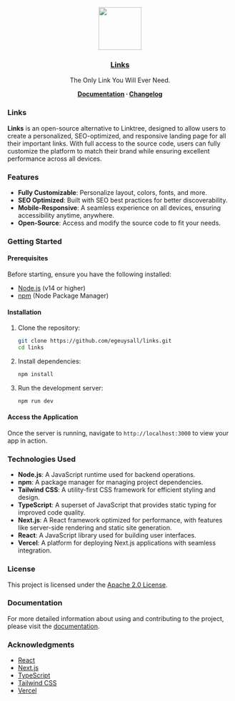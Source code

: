 <p align="center">
  <a href="https://vercel.com">
    <img src="https://res.cloudinary.com/ddjnqljd8/image/upload/v1743177379/links.png" height="96">
    <h3 align="center">Links</h3>
  </a>
</p>

<p align="center">
  The Only Link You Will Ever Need.
</p>

<p align="center">
  <strong>
    <a href="https://www.links.egeuysal.com/documentation/">Documentation</a> ∙ 
    <a href="https://www.links.egeuysal.com/changelog/">Changelog</a>
  </strong>
</p>

### Links

**Links** is an open-source alternative to Linktree, designed to allow users to create a personalized, SEO-optimized, and responsive landing page for all their important links. With full access to the source code, users can fully customize the platform to match their brand while ensuring excellent performance across all devices.

### Features

- **Fully Customizable**: Personalize layout, colors, fonts, and more.
- **SEO Optimized**: Built with SEO best practices for better discoverability.
- **Mobile-Responsive**: A seamless experience on all devices, ensuring accessibility anytime, anywhere.
- **Open-Source**: Access and modify the source code to fit your needs.

### Getting Started

#### Prerequisites

Before starting, ensure you have the following installed:
- [Node.js](https://nodejs.org/) (v14 or higher)
- [npm](https://npmjs.com) (Node Package Manager)

#### Installation

1. Clone the repository:

   ```bash
   git clone https://github.com/egeuysall/links.git
   cd links
   ```

2. Install dependencies:

   ```bash
   npm install
   ```

3. Run the development server:

   ```bash
   npm run dev
   ```

#### Access the Application

Once the server is running, navigate to `http://localhost:3000` to view your app in action.

### Technologies Used

- **Node.js**: A JavaScript runtime used for backend operations.
- **npm**: A package manager for managing project dependencies.
- **Tailwind CSS**: A utility-first CSS framework for efficient styling and design.
- **TypeScript**: A superset of JavaScript that provides static typing for improved code quality.
- **Next.js**: A React framework optimized for performance, with features like server-side rendering and static site generation.
- **React**: A JavaScript library used for building user interfaces.
- **Vercel**: A platform for deploying Next.js applications with seamless integration.

### License

This project is licensed under the [Apache 2.0 License](LICENSE).

### Documentation

For more detailed information about using and contributing to the project, please visit the [documentation](https://www.links.egeuysal.com/documentation/).

### Acknowledgments

- [React](https://reactjs.org/)
- [Next.js](https://nextjs.org/)
- [TypeScript](https://www.typescriptlang.org/)
- [Tailwind CSS](https://tailwindcss.com/)
- [Vercel](https://vercel.com/)
